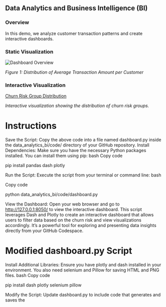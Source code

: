 ## Data Analytics and Business Intelligence (BI)

### Overview

In this demo, we analyze customer transaction patterns and create interactive dashboards.

### Static Visualization

![Dashboard Overview](visualizations/dashboard_overview.png)

*Figure 1: Distribution of Average Transaction Amount per Customer*

### Interactive Visualization

[Churn Risk Group Distribution](visualizations/dashboard_interactive.html)

*Interactive visualization showing the distribution of churn risk groups.*

# Instructions
Save the Script: Copy the above code into a file named dashboard.py inside the data_analytics_bi/code/ directory of your GitHub repository.
Install Dependencies: Make sure you have the necessary Python packages installed. You can install them using pip:
bash
Copy code
   
   
   pip install pandas dash plotly

   
Run the Script: Execute the script from your terminal or command line:
bash

Copy code

   python data_analytics_bi/code/dashboard.py
   
View the Dashboard: Open your web browser and go to http://127.0.0.1:8050/ to view the interactive dashboard.
This script leverages Dash and Plotly to create an interactive dashboard that allows users to filter data based on the churn risk and view visualizations accordingly. It’s a powerful tool for exploring and presenting data insights directly from your GitHub Codespace.

# Modified dashboard.py Script
Install Additional Libraries: Ensure you have plotly and dash installed in your environment. You also need selenium and Pillow for saving HTML and PNG files.
bash
Copy code

   pip install dash plotly selenium pillow
   
Modify the Script: Update dashboard.py to include code that generates and saves the 
